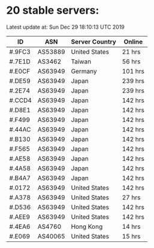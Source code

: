 # 20 stable servers:

Latest update at: Sun Dec 29 18:10:13 UTC 2019

| ID | ASN | Server Country | Online |
| -- | --- | -------------- | ------ |
| #.9FC3 | AS53889 | United States | 21 hrs |
| #.7E1D | AS3462 | Taiwan | 56 hrs |
| #.E0CF | AS63949 | Germany | 101 hrs |
| #.DE59 | AS63949 | Japan | 239 hrs |
| #.2E74 | AS63949 | Japan | 239 hrs |
| #.CCD4 | AS63949 | Japan | 142 hrs |
| #.D8E1 | AS63949 | Japan | 142 hrs |
| #.F499 | AS63949 | Japan | 142 hrs |
| #.44AC | AS63949 | Japan | 142 hrs |
| #.B130 | AS63949 | Japan | 142 hrs |
| #.F565 | AS63949 | Japan | 142 hrs |
| #.AE58 | AS63949 | Japan | 142 hrs |
| #.4A58 | AS63949 | Japan | 142 hrs |
| #.B4A7 | AS63949 | Japan | 142 hrs |
| #.0172 | AS63949 | United States | 142 hrs |
| #.A378 | AS63949 | United States | 27 hrs |
| #.D536 | AS63949 | United States | 142 hrs |
| #.AEE9 | AS63949 | United States | 142 hrs |
| #.4EA6 | AS4760 | Hong Kong | 14 hrs |
| #.E069 | AS40065 | United States | 15 hrs |

